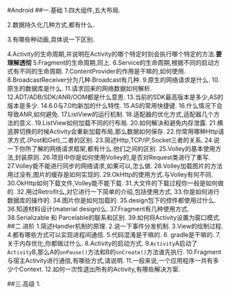#Android
##一.基础
1.四大组件,五大布局.    

2.数据持久化几种方式,都有什么.</P>
3.有哪些种动画,具体说一下区别.<p>
4.Activity的生命周期,并说明在Activity的哪个特定时刻会执行哪个特定的方法.**要理解透彻**
5.Fragment的生命周期,同上.
6.Service的生命周期,根据不同的启动方式有不同的生命周期.
7.ContentProvider的作用是干嘛的,如何使用.
8.BroadcastReceiver分为几种.Broadcast有几种.
9.原生的网络请求是什么.
10.原生的数据库是什么.
11.请求回来的网络数据如何解析.
12.ADT/ADB/SDK/ANR/OOM都是什么意思.
13.当前的SDK最高版本是多少,AS的版本是多少.
14.6.0与7.0均新加的什么特性.
15.AS的常用快捷键.
16.什么情况下会导致ANR,如何避免.
17.ListView的运行机制.
18.适配器的优化方式,适配器几个方法的意义.
19.ListView如何加载不同的行布局.
20.如何解决和避免内存泄露.
21.横竖屏切换的时候Activity会重新加载布局,那么数据如何保存.
22.你常用哪种Http请求方式.(Post和Get),二者的区别.
23.简述Http,TCP/IP,Socket三者的关系.
24.说一下你所了解的网络请求框架,都有什么.他们之间的区别.
25.Volley的基本使用方法,封装原则.
26.项目中你是如何使用Volley的,是否对Request类进行了重写.
27.Volley能不能进行同步的网络请求,如果可以,怎么做.
28.Volley加载图片的方法用过没有,图片的缓存是如何实现的.
29.OkHttp的使用方式.与Volley有何不同.
30.OkHttp如何下载文件,Volley能不能下载.
31.大文件的下载过程你一般是如何做的.
32.用过Retrofit么,对它进行一下简单的介绍,包括使用方式.
33.你是如何进行数据库的操作的.
34.图片你是如何加载的.
35.design包下的控件都使用过什么.
36.知道材料设计(material design)么.
37.Fragment有几种使用方式.
38.Serializable 和 Parcelable的联系和区别.
39.如何将Activity设置为窗口模式.
##二.进阶
1.简述Handler机制的原理.
2.说一下事件分发机制.
3.View的绘制过程.
4.都有哪些方式可以实现进程间通信.
5.代码混淆是干嘛的.
6. gradle是干嘛的.
7.关于内存优化,你都做过什么.
8.Activity的启动方式.
9.`Activity`A启动了`Activity`B,那么A的`onPause()`方法和B的`onCreate()`方法谁先执行.
10.Fragment与宿主Activity进行通信,有哪些方式,请说明.
11.一般来说,一个应用程序一共有多少个Context.
12.如何一次性退出所有的Activity,有哪些解决方案.

##三.高级
1.


